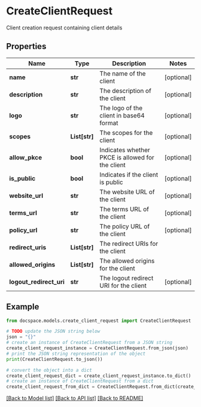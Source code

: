 # CreateClientRequest

Client creation request containing client details

## Properties

Name | Type | Description | Notes
------------ | ------------- | ------------- | -------------
**name** | **str** | The name of the client | [optional] 
**description** | **str** | The description of the client | [optional] 
**logo** | **str** | The logo of the client in base64 format | [optional] 
**scopes** | **List[str]** | The scopes for the client | [optional] 
**allow_pkce** | **bool** | Indicates whether PKCE is allowed for the client | [optional] 
**is_public** | **bool** | Indicates if the client is public | [optional] 
**website_url** | **str** | The website URL of the client | [optional] 
**terms_url** | **str** | The terms URL of the client | [optional] 
**policy_url** | **str** | The policy URL of the client | [optional] 
**redirect_uris** | **List[str]** | The redirect URIs for the client | 
**allowed_origins** | **List[str]** | The allowed origins for the client | 
**logout_redirect_uri** | **str** | The logout redirect URI for the client | [optional] 

## Example

```python
from docspace.models.create_client_request import CreateClientRequest

# TODO update the JSON string below
json = "{}"
# create an instance of CreateClientRequest from a JSON string
create_client_request_instance = CreateClientRequest.from_json(json)
# print the JSON string representation of the object
print(CreateClientRequest.to_json())

# convert the object into a dict
create_client_request_dict = create_client_request_instance.to_dict()
# create an instance of CreateClientRequest from a dict
create_client_request_from_dict = CreateClientRequest.from_dict(create_client_request_dict)
```
[[Back to Model list]](../README.md#documentation-for-models) [[Back to API list]](../README.md#documentation-for-api-endpoints) [[Back to README]](../README.md)


